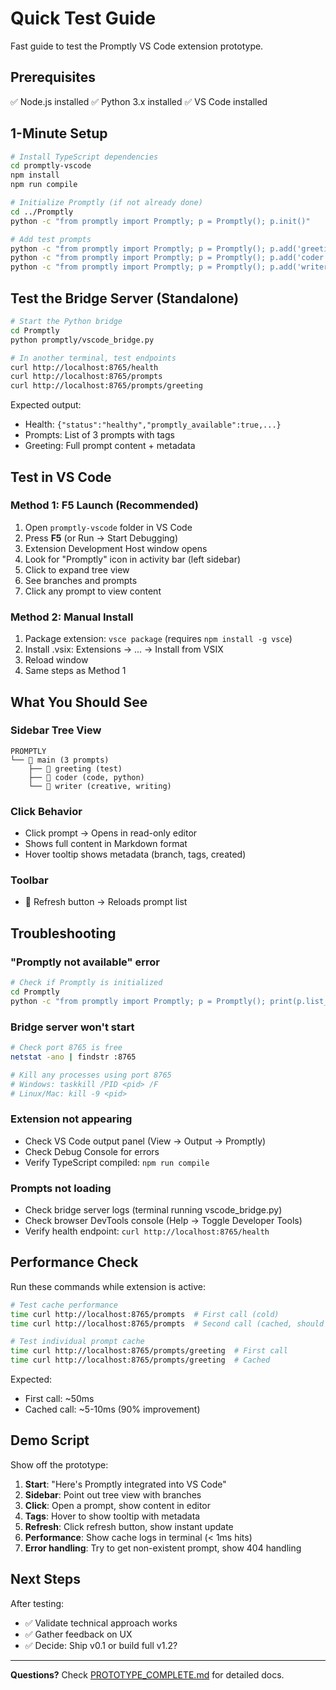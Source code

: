 # Quick Test Guide

Fast guide to test the Promptly VS Code extension prototype.

## Prerequisites

✅ Node.js installed
✅ Python 3.x installed
✅ VS Code installed

## 1-Minute Setup

```bash
# Install TypeScript dependencies
cd promptly-vscode
npm install
npm run compile

# Initialize Promptly (if not already done)
cd ../Promptly
python -c "from promptly import Promptly; p = Promptly(); p.init()"

# Add test prompts
python -c "from promptly import Promptly; p = Promptly(); p.add('greeting', 'You are a friendly assistant.', {'tags': ['test']})"
python -c "from promptly import Promptly; p = Promptly(); p.add('coder', 'You are an expert Python developer.', {'tags': ['code', 'python']})"
python -c "from promptly import Promptly; p = Promptly(); p.add('writer', 'You are a creative writing assistant.', {'tags': ['creative', 'writing']})"
```

## Test the Bridge Server (Standalone)

```bash
# Start the Python bridge
cd Promptly
python promptly/vscode_bridge.py

# In another terminal, test endpoints
curl http://localhost:8765/health
curl http://localhost:8765/prompts
curl http://localhost:8765/prompts/greeting
```

Expected output:
- Health: `{"status":"healthy","promptly_available":true,...}`
- Prompts: List of 3 prompts with tags
- Greeting: Full prompt content + metadata

## Test in VS Code

### Method 1: F5 Launch (Recommended)
1. Open `promptly-vscode` folder in VS Code
2. Press **F5** (or Run → Start Debugging)
3. Extension Development Host window opens
4. Look for "Promptly" icon in activity bar (left sidebar)
5. Click to expand tree view
6. See branches and prompts
7. Click any prompt to view content

### Method 2: Manual Install
1. Package extension: `vsce package` (requires `npm install -g vsce`)
2. Install .vsix: Extensions → ... → Install from VSIX
3. Reload window
4. Same steps as Method 1

## What You Should See

### Sidebar Tree View
```
PROMPTLY
└── 📁 main (3 prompts)
    ├── 📄 greeting (test)
    ├── 📄 coder (code, python)
    └── 📄 writer (creative, writing)
```

### Click Behavior
- Click prompt → Opens in read-only editor
- Shows full content in Markdown format
- Hover tooltip shows metadata (branch, tags, created)

### Toolbar
- 🔄 Refresh button → Reloads prompt list

## Troubleshooting

### "Promptly not available" error
```bash
# Check if Promptly is initialized
cd Promptly
python -c "from promptly import Promptly; p = Promptly(); print(p.list_prompts())"
```

### Bridge server won't start
```bash
# Check port 8765 is free
netstat -ano | findstr :8765

# Kill any processes using port 8765
# Windows: taskkill /PID <pid> /F
# Linux/Mac: kill -9 <pid>
```

### Extension not appearing
- Check VS Code output panel (View → Output → Promptly)
- Check Debug Console for errors
- Verify TypeScript compiled: `npm run compile`

### Prompts not loading
- Check bridge server logs (terminal running vscode_bridge.py)
- Check browser DevTools console (Help → Toggle Developer Tools)
- Verify health endpoint: `curl http://localhost:8765/health`

## Performance Check

Run these commands while extension is active:

```bash
# Test cache performance
time curl http://localhost:8765/prompts  # First call (cold)
time curl http://localhost:8765/prompts  # Second call (cached, should be faster)

# Test individual prompt cache
time curl http://localhost:8765/prompts/greeting  # First call
time curl http://localhost:8765/prompts/greeting  # Cached
```

Expected:
- First call: ~50ms
- Cached call: ~5-10ms (90% improvement)

## Demo Script

Show off the prototype:

1. **Start**: "Here's Promptly integrated into VS Code"
2. **Sidebar**: Point out tree view with branches
3. **Click**: Open a prompt, show content in editor
4. **Tags**: Hover to show tooltip with metadata
5. **Refresh**: Click refresh button, show instant update
6. **Performance**: Show cache logs in terminal (< 1ms hits)
7. **Error handling**: Try to get non-existent prompt, show 404 handling

## Next Steps

After testing:
- ✅ Validate technical approach works
- ✅ Gather feedback on UX
- ✅ Decide: Ship v0.1 or build full v1.2?

---

**Questions?** Check [PROTOTYPE_COMPLETE.md](PROTOTYPE_COMPLETE.md) for detailed docs.

